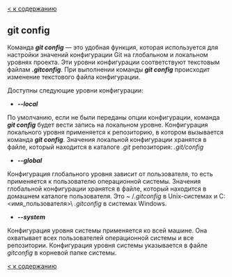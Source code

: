 [< к содержанию](./README.md)

## git config

Команда ***git config*** — это удобная функция, которая используется для настройки значений конфигурации Git на глобальном и локальном уровнях проекта. Эти уровни конфигурации соответствуют текстовым файлам ***.gitconfig***. При выполнении команды ***git config*** происходит изменение текстового файла конфигурации.

Доступны следующие уровни конфигурации:

* ***--local***

По умолчанию, если не были переданы опции конфигурации, команда ***git config*** будет вести запись на локальном уровне. Конфигурация локального уровня применяется к репозиторию, в котором вызывается команда ***git config***. Значения локальной конфигурации хранятся в файле, который находится в каталоге *.git* репозитория: *.git/config*

* ***--global***

Конфигурация глобального уровня зависит от пользователя, то есть применяется к пользователю операционной системы. Значения глобальной конфигурации хранятся в файле, который находится в домашнем каталоге пользователя. Это ~ /*.gitconfig* в Unix-системах и C:\<имя_пользователя>\ *.gitconfig* в системах Windows.

* ***--system***

Конфигурация уровня системы применяется ко всей машине. Она охватывает всех пользователей операционной системы и все репозитории. Конфигурация уровня системы указывается в файле *gitconfig* в корневой папке системы.

[< к содержанию](./README.md)